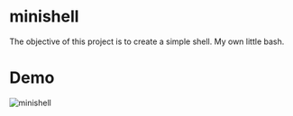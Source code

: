 # minishell
 The objective of this project is to create a simple shell. My own little bash. 
 
# Demo


![minishell](https://user-images.githubusercontent.com/60336548/123519025-d4244880-d6e3-11eb-88ac-4e5f1ae20445.gif)

